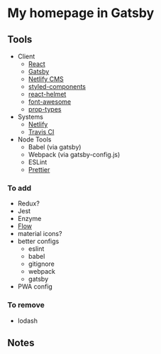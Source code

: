 # My homepage in Gatsby

## Tools

- Client
  - [React](https://reactjs.org/docs/)
  - [Gatsby](https://www.gatsbyjs.org/docs/)
  - [Netlify CMS](https://www.netlifycms.org/)
  - [styled-components](https://www.styled-components.com/docs/)
  - [react-helmet](https://github.com/nfl/react-helmet)
  - [font-awesome](https://github.com/FortAwesome/Font-Awesome)
  - [prop-types](https://github.com/facebook/prop-types)
- Systems
  - [Netlify](https://www.netlify.com/docs/)
  - [Travis CI](https://travis-ci.com/)
- Node Tools
  - Babel (via gatsby)
  - Webpack (via gatsby-config.js)
  - ESLint
  - [Prettier](https://prettier.io/docs/)


### To add

  - Redux?
  - Jest
  - Enzyme
  - [Flow](https://flow.org/en/docs/getting-started/)
  - material icons?
  - better configs
    - eslint
    - babel
    - gitignore
    - webpack
    - gatsby
  - PWA config

### To remove

- lodash

## Notes
